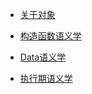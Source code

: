 <!-- /node/computerNode/c++Stu/c++Primer/ -->
<!-- WIN32 -->

* [关于对象](./01.md)
* [构造函数语义学](./02.md)
* [Data语义学](./03.md)  

* [执行期语义学](./05.md)